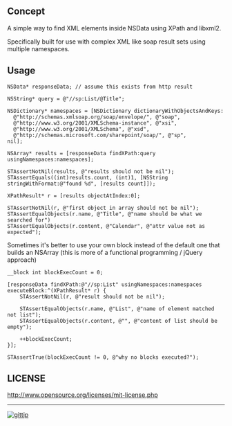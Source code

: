 Concept
-------

A simple way to find XML elements inside NSData using XPath and libxml2.

Specifically built for use with complex XML like soap result sets using multiple namespaces.

Usage
-----
    
    NSData* responseData; // assume this exists from http result
    
    NSString* query = @"//sp:List/@Title";
    
    NSDictionary* namespaces = [NSDictionary dictionaryWithObjectsAndKeys:
      @"http://schemas.xmlsoap.org/soap/envelope/", @"soap",
      @"http://www.w3.org/2001/XMLSchema-instance", @"xsi",
      @"http://www.w3.org/2001/XMLSchema", @"xsd",
      @"http://schemas.microsoft.com/sharepoint/soap/", @"sp",
    nil];
    
    NSArray* results = [responseData findXPath:query usingNamespaces:namespaces];
    
    STAssertNotNil(results, @"results should not be nil");  
    STAssertEquals((int)results.count, (int)1, [NSString stringWithFormat:@"found %d", [results count]]);
    
    XPathResult* r = [results objectAtIndex:0];
    
    STAssertNotNil(r, @"first object in array should not be nil");
    STAssertEqualObjects(r.name, @"Title", @"name should be what we searched for")
    STAssertEqualObjects(r.content, @"Calendar", @"attr value not as expected");
    

Sometimes it's better to use your own block instead of the default one that builds an NSArray
(this is more of a functional programming / jQuery approach)
    
    __block int blockExecCount = 0;
    
    [responseData findXPath:@"//sp:List" usingNamespaces:namespaces executeBlock:^(XPathResult* r) {
        STAssertNotNil(r, @"result should not be nil");
        
        STAssertEqualObjects(r.name, @"List", @"name of element matched not list");
        STAssertEqualObjects(r.content, @"", @"content of list should be empty");
        
        ++blockExecCount;
    }];
    
    STAssertTrue(blockExecCount != 0, @"why no blocks executed?");

LICENSE
-------

http://www.opensource.org/licenses/mit-license.php

---

[![gittip](http://img.shields.io/gittip/reklis.svg)](https://www.gittip.com/reklis/)
